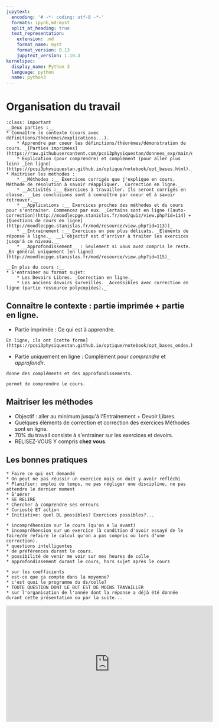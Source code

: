 ```yaml
---
jupytext:
  encoding: '# -*- coding: utf-8 -*-'
  formats: ipynb,md:myst
  split_at_heading: true
  text_representation:
    extension: .md
    format_name: myst
    format_version: 0.13
    jupytext_version: 1.10.3
kernelspec:
  display_name: Python 3
  language: python
  name: python3
---
```


# Organisation du travail

````{admonition} Organisation
:class: important
__Deux parties :__
* Connaître le contexte (cours avec définitions/théorèmes/explications...).
    * Apprendre par coeur les définitions/théorèmes/démonstration de cours. _[Parties imprimées](https://raw.githubusercontent.com/pcsi3physiquestan/donnees_exp/main/optique.pdf)_
    * Explication (pour comprendre) et complément (pour aller plus loin) _[en ligne](https://pcsi3physiquestan.github.io/optique/notebook/opt_bases.html)._
* Maitriser les méthodes :
    * __Méthodes :__ Exercices corrigés que j'explique en cours. Méthode de résolution à savoir réappliquer. _Correction en ligne._
    * __Activités :__ Exercices à travailler. Ils seront corrigés en classe. __Les conclusions sont à connaître par coeur et à savoir retrouver.__
    * __Applications :__ Exercices proches des méthodes et du cours pour s'entrainer. Commencez par eux. _Certains sont en ligne ([auto-correction](http://moodlecpge.stanislas.fr/mod/quiz/view.php?id=114) + [Questions de cours en ligne](http://moodlecpge.stanislas.fr/mod/resource/view.php?id=113))_
    * __Entrainement :__ Exercices un peu plus délicats. _Eléments de réponse à ligne._  __L'objectif est d'arriver à traiter les exercices jusqu'à ce niveau.__
    * __Approfondissement__ : Seulement si vous avez compris le reste. _En général uniquement [en ligne](http://moodlecpge.stanislas.fr/mod/resource/view.php?id=115)_

__En plus du cours :__
* S'entrainer au format sujet:
    * Les Devoirs Libres. _Correction en ligne._
    * Les anciens devoirs surveillés. _Accessibles avec correction en ligne (partie ressource polycopiées)._
````

## Connaître le contexte : partie imprimée + partie en ligne.
* Partie imprimée : Ce qui est à apprendre.
````{admonition} Partie à apprendre
En ligne, ils ont [cette forme](https://pcsi3physiquestan.github.io/optique/notebook/opt_bases_ondes.html).
````
* Partie uniquement en ligne : Complément pour _comprendre_ et _approfondir_.
````{sidebar} Ceci...
donne des compléments et des approfondissements.
````
````{topic} Ceci...
permet de comprendre le cours.
````

## Maitriser les méthodes
* Objectif : aller au minimum jusqu'à l'Entrainement + Devoir Libres.
* Quelques éléments de correction et correction des exercices Méthodes sont en ligne.
* 70% du travail consiste à s'entrainer sur les exercices et devoirs.
* RELISEZ-VOUS Y compris __chez vous__.

## Les bonnes pratiques

````{important}
* Faire ce qui est demandé
* On peut ne pas réussir un exercice mais on doit y avoir réfléchi
* Planifier: emploi du temps, ne pas négliger une discipline, ne pas attendre le dernier moment
* S'aérer
* SE RELIRE
* Chercher à comprendre ses erreurs
* Curiosté ET action
* Initiative: quel DL possibles? Exercices possibles?...
````

````{sidebar} Questions à ne PAS éviter
* incompréhension sur le cours (qu'on a lu avant)
* incompréhension sur un exercice (à condition d'avoir essayé de le faire/de refaire le calcul qu'on a pas compris ou lors d'une correction).
* questions intelligentes
* de préférences durant le cours.
* possibilité de venir me voir sur mes heures de colle
* approfondissement durant le cours, hors sujet après le cours
````
````{topic} Questions à éviter
* sur les coefficients
* est-ce que ça compte dans la moyenne?
* c'est quoi le programme du ds/colle?
* TOUTE QUESTION DONT LE BUT EST DE MOINS TRAVAILLER
* sur l'organisation de l'année dont la réponse a déjà été donnée durant cette présentation ou par la suite...
````

<iframe width="560" height="315" src="https://www.youtube.com/embed/RVB3PBPxMWg?si=Wb2k8oZGn1v5wQML" title="YouTube video player" frameborder="0" allow="accelerometer; autoplay; clipboard-write; encrypted-media; gyroscope; picture-in-picture; web-share" allowfullscreen></iframe>